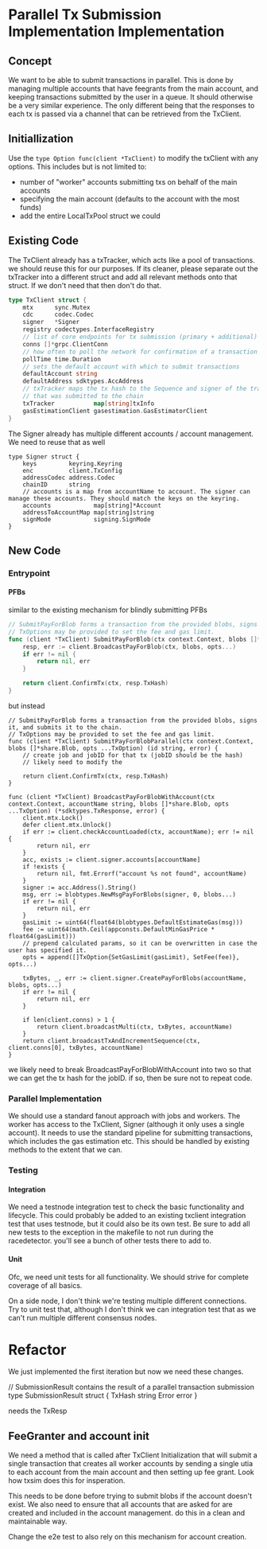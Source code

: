 # Parallel Tx Submission Implementation Implementation

## Concept

We want to be able to submit transactions in parallel. This is done by managing multiple accounts that have feegrants from the main account, and keeping transactions submitted by the user in a queue. It should otherwise be a very similar experience. The only different being that the responses to each tx is passed via a channel that can be retrieved from the TxClient.

## Initiallization

Use the `type Option func(client *TxClient)` to modify the txClient with any options. This includes but is not limited to:
- number of "worker" accounts submitting txs on behalf of the main accounts
- specifying the main account (defaults to the account with the most funds)
- add the entire LocalTxPool struct
we could

## Existing Code

The TxClient already has a txTracker, which acts like a pool of transactions. we should reuse this for our purposes. If its cleaner, please separate out the txTracker into a different struct and add all relevant methods onto that struct. If we don't need that then don't do that.

```go
type TxClient struct {
	mtx      sync.Mutex
	cdc      codec.Codec
	signer   *Signer
	registry codectypes.InterfaceRegistry
	// list of core endpoints for tx submission (primary + additional)
	conns []*grpc.ClientConn
	// how often to poll the network for confirmation of a transaction
	pollTime time.Duration
	// sets the default account with which to submit transactions
	defaultAccount string
	defaultAddress sdktypes.AccAddress
	// txTracker maps the tx hash to the Sequence and signer of the transaction
	// that was submitted to the chain
	txTracker           map[string]txInfo
	gasEstimationClient gasestimation.GasEstimatorClient
}
```

The Signer already has multiple different accounts / account management. We need to reuse that as well

```
type Signer struct {
	keys         keyring.Keyring
	enc          client.TxConfig
	addressCodec address.Codec
	chainID      string
	// accounts is a map from accountName to account. The signer can manage these accounts. They should match the keys on the keyring.
	accounts            map[string]*Account
	addressToAccountMap map[string]string
	signMode            signing.SignMode
}
```
## New Code

### Entrypoint

#### PFBs

similar to the existing mechanism for blindly submitting PFBs
```go
// SubmitPayForBlob forms a transaction from the provided blobs, signs it, and submits it to the chain.
// TxOptions may be provided to set the fee and gas limit.
func (client *TxClient) SubmitPayForBlob(ctx context.Context, blobs []*share.Blob, opts ...TxOption) (*TxResponse, error) {
	resp, err := client.BroadcastPayForBlob(ctx, blobs, opts...)
	if err != nil {
		return nil, err
	}

	return client.ConfirmTx(ctx, resp.TxHash)
}
```

but instead

```
// SubmitPayForBlob forms a transaction from the provided blobs, signs it, and submits it to the chain.
// TxOptions may be provided to set the fee and gas limit.
func (client *TxClient) SubmitPayForBlobParallel(ctx context.Context, blobs []*share.Blob, opts ...TxOption) (id string, error) {
	// create job and jobID for that tx (jobID should be the hash)
	// likely need to modify the

	return client.ConfirmTx(ctx, resp.TxHash)
}

func (client *TxClient) BroadcastPayForBlobWithAccount(ctx context.Context, accountName string, blobs []*share.Blob, opts ...TxOption) (*sdktypes.TxResponse, error) {
	client.mtx.Lock()
	defer client.mtx.Unlock()
	if err := client.checkAccountLoaded(ctx, accountName); err != nil {
		return nil, err
	}
	acc, exists := client.signer.accounts[accountName]
	if !exists {
		return nil, fmt.Errorf("account %s not found", accountName)
	}
	signer := acc.Address().String()
	msg, err := blobtypes.NewMsgPayForBlobs(signer, 0, blobs...)
	if err != nil {
		return nil, err
	}
	gasLimit := uint64(float64(blobtypes.DefaultEstimateGas(msg)))
	fee := uint64(math.Ceil(appconsts.DefaultMinGasPrice * float64(gasLimit)))
	// prepend calculated params, so it can be overwritten in case the user has specified it.
	opts = append([]TxOption{SetGasLimit(gasLimit), SetFee(fee)}, opts...)

	txBytes, _, err := client.signer.CreatePayForBlobs(accountName, blobs, opts...)
	if err != nil {
		return nil, err
	}

	if len(client.conns) > 1 {
		return client.broadcastMulti(ctx, txBytes, accountName)
	}
	return client.broadcastTxAndIncrementSequence(ctx, client.conns[0], txBytes, accountName)
}
```

we likely need to break BroadcastPayForBlobWithAccount into two so that we can get the tx hash for the jobID. if so, then be sure not to repeat code.

### Parallel Implementation

We should use a standard fanout approach with jobs and workers. The worker has access to the TxClient, Signer (although it only uses a single account). It needs to use the standard pipeline for submitting transactions, which includes the gas estimation etc. This should be handled by existing methods to the extent that we can.

### Testing

#### Integration

We need a testnode integration test to check the basic functionality and lifecycle. This could probably be added to an existing txclient integration test that uses testnode, but it could also be its own test. Be sure to add all new tests to the exception in the makefile to not run during the racedetector. you'll see a bunch of other tests there to add to.

#### Unit

Ofc, we need unit tests for all functionality. We should strive for complete coverage of all basics.

On a side node, I don't think we're testing multiple different connections. Try to unit test that, although I don't think we can integration test that as we can't run multiple different consensus nodes.


# Refactor

We just implemented the first iteration but now we need these changes.

// SubmissionResult contains the result of a parallel transaction submission
type SubmissionResult struct {
	TxHash string
	Error  error
}

needs the TxResp

## FeeGranter and account init

We need a method that is called after TxClient Initialization that will submit a single transaction that creates all worker accounts by sending a single utia to each account from the main account and then setting up fee grant. Look how txsim does this for insperation.

This needs to be done before trying to submit blobs if the account doesn't exist. We also need to ensure that all accounts that are asked for are created and included in the account management. do this in a clean and maintainable way.

Change the e2e test to also rely on this mechanism for account creation.
